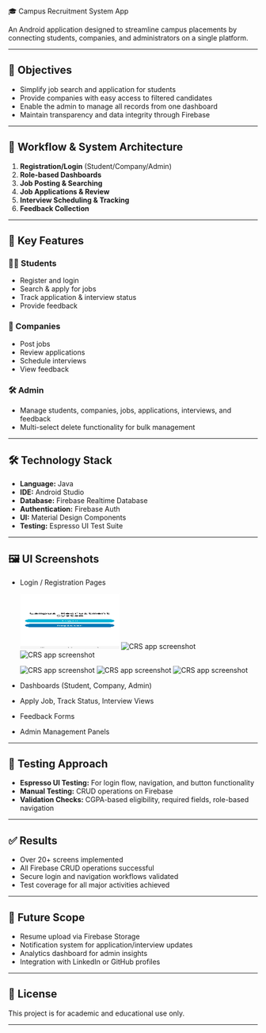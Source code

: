 🎓 Campus Recruitment System App

An Android application designed to streamline campus placements by connecting students, companies, and administrators on a single platform.

---

## 🎯 Objectives

- Simplify job search and application for students
- Provide companies with easy access to filtered candidates
- Enable the admin to manage all records from one dashboard
- Maintain transparency and data integrity through Firebase

---

## 🔁 Workflow & System Architecture

1. **Registration/Login** (Student/Company/Admin)
2. **Role-based Dashboards**
3. **Job Posting & Searching**
4. **Job Applications & Review**
5. **Interview Scheduling & Tracking**
6. **Feedback Collection**

---

## 🔑 Key Features

### 👩‍🎓 Students
- Register and login
- Search & apply for jobs
- Track application & interview status
- Provide feedback

### 🏢 Companies
- Post jobs
- Review applications
- Schedule interviews
- View feedback

### 🛠 Admin
- Manage students, companies, jobs, applications, interviews, and feedback
- Multi-select delete functionality for bulk management

---

## 🛠 Technology Stack

- **Language:** Java
- **IDE:** Android Studio
- **Database:** Firebase Realtime Database
- **Authentication:** Firebase Auth
- **UI:** Material Design Components
- **Testing:** Espresso UI Test Suite

---

## 🖼 UI Screenshots

- Login / Registration Pages
  <p align="center">
  <p><img src="CRS Screenshots/Screenshot_20250315-095730_CRS 2025.jpg"" alt="CRS app screenshot" width="200" height="112"/>
  <img src="![Screenshot_20250315-101041_CRS 2025](https://github.com/user-attachments/assets/08e34aac-11ff-4ffe-8380-59305137447d)" alt="CRS app screenshot" width="200" height="112"/>
  <img src="![Screenshot_20250315-101055_CRS 2025](https://github.com/user-attachments/assets/56fd2eb2-1509-47cc-8126-b0e38f79ad43)" alt="CRS app screenshot" width="200" height="112"/>
  </p>
  <p>
  <img src="![Screenshot_20250315-101909_CRS 2025](https://github.com/user-attachments/assets/7caaeb2b-58a0-4152-989f-e8483053a5e3)" alt="CRS app screenshot" width="200" height="112"/>
  <img src="![Screenshot_20250315-101920_CRS 2025](https://github.com/user-attachments/assets/b3180887-4c6d-4b6c-b8a9-46e98f7e89db)" alt="CRS app screenshot" width="200" height="112"/>
  <img src="![Screenshot_20250315-101932_CRS 2025](https://github.com/user-attachments/assets/672ee88a-2262-4dbd-a815-73549e0e95fb)" alt="CRS app screenshot" width="200" height="112"/>
  </p>
  </p>

- Dashboards (Student, Company, Admin)
- Apply Job, Track Status, Interview Views
- Feedback Forms
- Admin Management Panels

---

## 🧪 Testing Approach

- **Espresso UI Testing:** For login flow, navigation, and button functionality
- **Manual Testing:** CRUD operations on Firebase
- **Validation Checks:** CGPA-based eligibility, required fields, role-based navigation

---

## ✅ Results

- Over 20+ screens implemented
- All Firebase CRUD operations successful
- Secure login and navigation workflows validated
- Test coverage for all major activities achieved

---

## 🔮 Future Scope

- Resume upload via Firebase Storage
- Notification system for application/interview updates
- Analytics dashboard for admin insights
- Integration with LinkedIn or GitHub profiles

---

## 📄 License

This project is for academic and educational use only.

---

